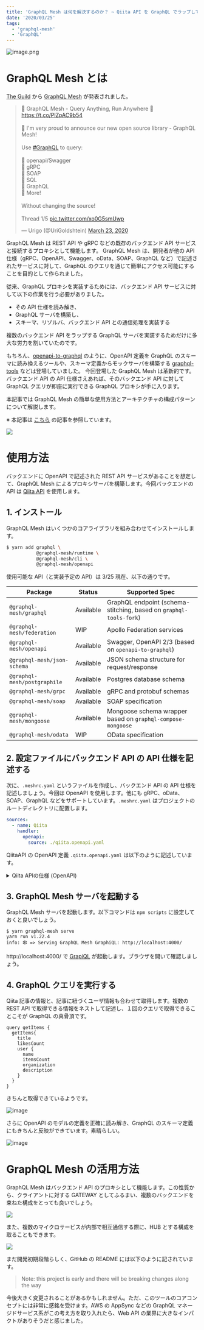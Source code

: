 ```yaml
---
title: 'GraphQL Mesh は何を解決するのか？ ~ Qiita API を GraphQL でラップして理解する GraphQL Mesh ~'
date: '2020/03/25'
tags:
  - 'graphql-mesh'
  - 'GraphQL'
---
```


![image.png](https://qiita-image-store.s3.ap-northeast-1.amazonaws.com/0/163591/c72738fa-a7bc-9b9f-dd68-cbc29dec5af4.png)

# GraphQL Mesh とは

[The Guild](https://twitter.com/TheGuildDev) から [GraphQL Mesh](https://github.com/Urigo/graphql-mesh) が発表されました。

<blockquote class="twitter-tweet"><p lang="en" dir="ltr">🚀 GraphQL Mesh - Query Anything, Run Anywhere 🚀<a href="https://t.co/PlZpAC9b54">https://t.co/PlZpAC9b54</a><br><br>🎉 I&#39;m very proud to announce our new open source library - GraphQL Mesh!<br><br>Use <a href="https://twitter.com/hashtag/GraphQL?src=hash&amp;ref_src=twsrc%5Etfw">#GraphQL</a> to query:<br><br>🔹 openapi/Swagger<br>🔹 gRPC<br>🔹 SOAP<br>🔹 SQL<br>🔹 GraphQL<br>🔹 More!<br><br>Without changing the source!<br><br>Thread 1/5 <a href="https://t.co/xo0G5smUwp">pic.twitter.com/xo0G5smUwp</a></p>&mdash; Urigo (@UriGoldshtein) <a href="https://twitter.com/UriGoldshtein/status/1242118500795236353?ref_src=twsrc%5Etfw">March 23, 2020</a></blockquote> <script async src="https://platform.twitter.com/widgets.js" charset="utf-8"></script>

GraphQL Mesh は REST API や gRPC などの既存のバックエンド API サービスと接続するプロキシとして機能します。
GraphQL Mesh は、開発者が他の API 仕様（gRPC、OpenAPI、Swagger、oData、SOAP、GraphQL など）で記述されたサービスに対して、GraphQL のクエリを通じて簡単にアクセス可能にすることを目的として作られました。

従来、GraphQL プロキシを実装するためには、バックエンド API サービスに対して以下の作業を行う必要がありました。

- その API 仕様を読み解き、
- GraphQL サーバを構築し、
- スキーマ、リゾルバ、バックエンド API との通信処理を実装する

複数のバックエンド API をラップする GraphQL サーバを実装するためだけに多大な労力を割いていたのです。

もちろん、[openapi-to-graphql](https://github.com/IBM/openapi-to-graphql) のように、OpenAPI 定義を GraphQL のスキーマに読み換えるツールや、スキーマ定義からモックサーバを構築する [graphql-tools](https://github.com/apollographql/graphql-tools) などは登場していました。
今回登場した GraphQL Mesh は革新的です。バックエンド API の API 仕様さえあれば、そのバックエンド API に対して GraphQL クエリが即座に実行できる GraphQL プロキシが手に入ります。

本記事では GraphQL Mesh の簡単な使用方法とアーキテクチャの構成パターンについて解説します。

※ 本記事は [こちら](https://medium.com/the-guild/graphql-mesh-query-anything-run-anywhere-433c173863b5) の記事を参照しています。

![](https://miro.medium.com/max/2172/1*iZfQ7ST9rd7McrHvvVA-BA@2x.png)

# 使用方法

バックエンドに OpenAPI で記述された REST API サービスがあることを想定して、GraphQL Mesh によるプロキシサーバを構築します。今回バックエンドの API は [Qiita API](https://qiita.com/api/v2/docs) を使用します。

## 1. インストール

GraphQL Mesh はいくつかのコアライブラリを組み合わせてインストールします。

```bash
$ yarn add graphql \
           @graphql-mesh/runtime \
           @graphql-mesh/cli \
           @graphql-mesh/openapi
```

使用可能な API（と実装予定の API）は 3/25 現在、以下の通りです。

| Package                      | Status    | Supported Spec                                                     |
| ---------------------------- | --------- | ------------------------------------------------------------------ |
| `@graphql-mesh/graphql`      | Available | GraphQL endpoint (schema-stitching, based on `graphql-tools-fork`) |
| `@graphql-mesh/federation`   | WIP       | Apollo Federation services                                         |
| `@graphql-mesh/openapi`      | Available | Swagger, OpenAPI 2/3 (based on `openapi-to-graphql`)               |
| `@graphql-mesh/json-schema`  | Available | JSON schema structure for request/response                         |
| `@graphql-mesh/postgraphile` | Available | Postgres database schema                                           |
| `@graphql-mesh/grpc`         | Available | gRPC and protobuf schemas                                          |
| `@graphql-mesh/soap`         | Available | SOAP specification                                                 |
| `@graphql-mesh/mongoose`     | Available | Mongoose schema wrapper based on `graphql-compose-mongoose`        |
| `@graphql-mesh/odata`        | WIP       | OData specification                                                |

## 2. 設定ファイルにバックエンド API の API 仕様を記述する

次に、`.meshrc.yaml` というファイルを作成し、バックエンド API の API 仕様を記述しましょう。今回は OpenAPI を使用します。他にも gRPC、oData、SOAP、GraphQL などをサポートしています。`.meshrc.yaml` はプロジェクトのルートディレクトリに配置します。

```yaml
sources:
  - name: Qiita
    handler:
      openapi:
        source: ./qiita.openapi.yaml
```

QiitaAPI の OpenAPI 定義 `.qiita.openapi.yaml` は以下のように記述しています。

<details><summary>Qiita APIの仕様 (OpenAPI)</summary><div>

```yaml
swagger: '2.0'

info:
  version: 0.0.1
  title: Qiita API

host: 'qiita.com'

basePath: '/api/v2'

schemes:
  - https

consumes:
  - application/json

produces:
  - application/json

paths:
  '/tags/{tagId}/items':
    get:
      parameters:
        - in: path
          name: tagId
          type: string
          required: true
        - $ref: '#/parameters/pageParam'
        - $ref: '#/parameters/perPageParam'
      responses:
        '200':
          description: 指定されたタグが付けられた投稿一覧を、タグを付けた日時の降順で返します。
          schema:
            title: タグ記事一覧
            type: array
            items:
              $ref: '#/definitions/Item'
  '/users/{userId}':
    get:
      parameters:
        - in: path
          name: userId
          type: string
          required: true
      responses:
        '200':
          description: ユーザを取得します。
          schema:
            $ref: '#/definitions/User'
  '/users/{userId}/items':
    get:
      parameters:
        - in: path
          name: userId
          type: string
          required: true
        - $ref: '#/parameters/pageParam'
        - $ref: '#/parameters/perPageParam'
      responses:
        '200':
          description: ユーザの投稿の一覧を作成日時の降順で返します。
          schema:
            title: ユーザー記事一覧
            type: array
            items:
              $ref: '#/definitions/Item'
  '/items':
    get:
      parameters:
        - $ref: '#/parameters/pageParam'
        - $ref: '#/parameters/perPageParam'
        - name: query
          in: query
          description: 検索クエリ
          required: false
          type: string
      responses:
        '200':
          description: 投稿の一覧を作成日時の降順で返します。
          schema:
            title: 記事一覧
            type: array
            items:
              $ref: '#/definitions/Item'
parameters:
  pageParam:
    in: query
    name: page
    description: ページ番号 (1から100まで)
    type: number
  perPageParam:
    in: query
    name: per_page
    description: 1ページあたりに含まれる要素数 (1から100まで)
    type: number
definitions:
  ErrorMessage:
    description: エラーの内容を説明するmessageプロパティと、エラーの種類を表すtypeプロパティで構成されます
    type: object
    properties:
      message:
        type: string
      type:
        type: string
  Group:
    description: 'Qiita:Teamのグループを表します。'
    type: object
    properties:
      created_at:
        type: string
      id:
        type: integer
      name:
        type: string
      private:
        type: boolean
      updated_at:
        type: string
      url_name:
        type: string
  Tag:
    description: タグ
    properties:
      name:
        type: string
        example: Ruby
      versions:
        type: array
        items:
          type: string
          example: 0.0.1
  User:
    properties:
      description:
        description: 自己紹介文
        type: string
      facebook_id:
        type: string
      followees_count:
        description: このユーザがフォローしているユーザの数
        type: integer
      followers_count:
        description: このユーザをフォローしているユーザの数
        type: integer
      github_login_name:
        type: string
      id:
        type: string
      items_count:
        description: 'このユーザが qiita.com 上で公開している投稿の数 (Qiita:Teamでの投稿数は含まれません)'
        type: integer
      linkedin_id:
        type: string
      location:
        type: string
      name:
        type: string
      organization:
        type: string
      permanent_id:
        description: ユーザごとに割り当てられる整数のID
        type: integer
      profile_image_url:
        description: 設定しているプロフィール画像のURL
        type: string
      twitter_screen_name:
        type: string
      website_url:
        type: string
  Item:
    type: object
    properties:
      rendered_body:
        type: string
      body:
        type: string
      coediting:
        type: boolean
      comments_count:
        type: integer
      created_at:
        type: string
      id:
        type: string
      likes_count:
        type: string
      private:
        type: boolean
      reactions_count:
        type: integer
      title:
        type: string
      updated_at:
        type: string
      url:
        type: string
      page_views_count:
        type: integer
      tags:
        type: array
        items:
          $ref: '#/definitions/Tag'
      user:
        $ref: '#/definitions/User'
      group:
        $ref: '#/definitions/Group'
```

</div></details>

## 3. GraphQL Mesh サーバを起動する

GraphQL Mesh サーバを起動します。以下コマンドは `npm scripts` に設定しておくと良いでしょう。

```
$ yarn graphql-mesh serve
yarn run v1.22.4
info: 🕸️ => Serving GraphQL Mesh GraphiQL: http://localhost:4000/
```

http://localhost:4000/ で [GrapiQL](https://github.com/graphql/graphiql) が起動します。ブラウザを開いて確認しましょう。

## 4. GraphQL クエリを実行する

Qiita 記事の情報と、記事に紐づくユーザ情報も合わせて取得します。複数の REST API で取得できる情報をネストして記述し、１回のクエリで取得できることこそが GraphQL の真骨頂です。

```
query getItems {
  getItems{
    title
    likesCount
    user {
      name
      itemsCount
      organization
      description
    }
  }
}
```

きちんと取得できているようです。

![image](https://user-images.githubusercontent.com/20736455/77445906-0126e300-6e31-11ea-8f94-c56d66e69eb9.png)

さらに OpenAPI のモデルの定義を正確に読み解き、GraphQL のスキーマ定義にもきちんと反映ができています。素晴らしい。

![image](https://user-images.githubusercontent.com/20736455/77445919-06842d80-6e31-11ea-9b41-18d0fce0350a.png)

# GraphQL Mesh の活用方法

GraphQL Mesh はバックエンド API のプロキシとして機能します。この性質から、クライアントに対する GATEWAY としてふるまい、複数のバックエンドを束ねた構成をとっても良いでしょう。

![](https://miro.medium.com/max/2172/1*6q-vjaqxV2I_fjfs14mq-g.png)

また、複数のマイクロサービスが内部で相互通信する際に、HUB とする構成を取ることもできます。

![](https://miro.medium.com/max/1024/1*ZKUrS9Mx93HQ1ghDhiHvdg.png)

まだ開発初期段階らしく、GitHub の README には以下のように記されています。

> Note: this project is early and there will be breaking changes along the way

今後大きく変更されることがあるかもしれません。ただ、このツールのコアコンセプトには非常に感銘を受けます。AWS の AppSync などの GraphQL マネージドサービス系がこの考え方を取り入れたら、Web API の業界に大きなインパクトがありそうだと感じました。
